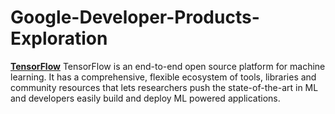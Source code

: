 # Google-Developer-Products-Exploration
[__TensorFlow__](https://www.tensorflow.org/)
TensorFlow is an end-to-end open source platform for machine learning. It has a comprehensive, flexible ecosystem of tools, libraries and community resources that lets researchers push the state-of-the-art in ML and developers easily build and deploy ML powered applications.
